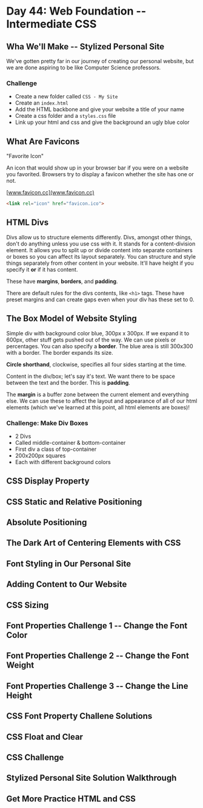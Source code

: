 # Day 44: Web Foundation -- Intermediate CSS

## Wha We'll Make -- Stylized Personal Site

We've gotten pretty far in our journey of creating our personal website, but we are done aspiring to be like Computer Science professors.

### Challenge
- Create a new folder called `CSS - My Site`
- Create an `index.html`
- Add the HTML backbone and give your website a title of your name
- Create a css folder and a `styles.css` file
- Link up your html and css and give the background an ugly blue color


## What Are Favicons
"Favorite Icon"

An icon that would show up in your browser bar if you were on a website you favorited. Browsers try to display a favicon whether the site has one or not. 

[www.favicon.cc](www.favicon.cc)

```html
<link rel="icon" href="favicon.ico">
```

## HTML Divs
Divs allow us to structure elements differently. Divs, amongst other things, don't do anything unless you use css with it. It stands for a content-division element. It allows you to split up or divide content into separate containers or boxes so you can affect its layout separately. You can structure and style things separately from other content in your website. It'll have height if you specify it **or** if it has content. 

These have **margins**, **borders**, and **padding**. 

There are default rules for the divs contents, like `<h1>` tags. These have preset margins and can create gaps even when your div has these set to 0.

## The Box Model of Website Styling
Simple div with background color blue, 300px x 300px. If we expand it to 600px, other stuff gets pushed out of the way. We can use pixels or percentages. You can also specify a **border**. The blue area is still 300x300 with a border. The border expands its size.

**Circle shorthand**, clockwise, specifies all four sides starting at the time.

Content in the div/box; let's say it's text. We want there to be space between the text and the border. This is **padding**. 

The **margin** is a buffer zone between the current element and everything else. We can use these to affect the layout and appearance of all of our html elements (which we've learned at this point, all html elements are boxes)!

### Challenge: Make Div Boxes
- 2 Divs
- Called middle-container & bottom-container
- First div a class of top-container
- 200x200px squares
- Each with different background colors

## CSS Display Property

## CSS Static and Relative Positioning

## Absolute Positioning

## The Dark Art of Centering Elements with CSS

## Font Styling in Our Personal Site

## Adding Content to Our Website

## CSS Sizing

## Font Properties Challenge 1 -- Change the Font Color

## Font Properties Challenge 2 -- Change the Font Weight

## Font Properties Challenge 3 -- Change the Line Height

## CSS Font Property Challene Solutions

## CSS Float and Clear

## CSS Challenge

## Stylized Personal Site Solution Walkthrough

## Get More Practice HTML and CSS

